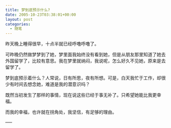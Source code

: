 ```yaml
---
title: 梦到底预示什么?
date: 2005-10-23T03:38:01+00:00
layout: post
categories:
  - 随笔
---
```

昨天晚上睡得很早，十点半就已经呼噜呼噜了。

可昨晚仍然做梦梦到了她，梦里面我始终没有看到她，但是从朋友那里知道了她去外国留学了，比较有意思。我在梦里就纳闷，我说呢，怎么好久不见她，原来是去留学了。

梦到底预示着什么？人常说，日有所思，夜有所想。可是，白天我忙于工作，却很少有时间去想念她，难道是我的潜意识吗？

既然当初发生了那样的事情，现在说这些已经于事无补了。只希望她能比我更幸福。

而我的幸福，也许就在拐角处，我坚信，有足够的理由。

—–